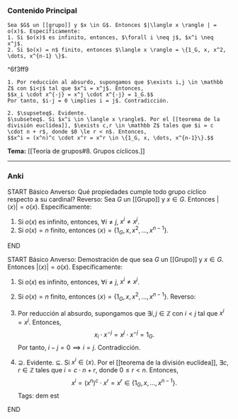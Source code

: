 ### Contenido Principal

```ad-proposition
Sea $G$ un [[grupo]] y $x \in G$. Entonces $|\langle x \rangle | = o(x)$. Específicamente:
1. Si $o(x)$ es infinito, entonces, $\forall i \neq j$, $x^i \neq x^j$.
2. Si $o(x) = n$ finito, entonces $\langle x \rangle = \{1_G, x, x^2, \dots, x^{n-1} \}$.
```

^6f3ff9

```ad-proof
1. Por reducción al absurdo, supongamos que $\exists i,j \in \mathbb Z$ con $i<j$ tal que $x^i = x^j$. Entonces,
$$x_i \cdot x^{-j} = x^j \cdot x^{-j} = 1_G.$$
Por tanto, $i-j = 0 \implies i = j$. Contradicción.

2. $\supseteq$. Evidente.
$\subseteq$. Si $x^i \in \langle x \rangle$. Por el [[teorema de la división euclídea]], $\exists c,r \in \mathbb Z$ tales que $i = c \cdot n + r$, donde $0 \le r < n$. Entonces, 
$$x^i = (x^n)^c \cdot x^r = x^r \in \{1_G, x, \dots, x^{n-1}\}.$$

```

**Tema:** [[Teoría de grupos#8. Grupos cíclicos.]]

---
### Anki

START
Básico
Anverso: Qué propiedades cumple todo grupo cíclico respecto a su cardinal?
Reverso: Sea $G$ un [[Grupo]] y $x \in G$. Entonces $|\langle x \rangle | = o(x)$. Específicamente:
1. Si $o(x)$ es infinito, entonces, $\forall i \neq j$, $x^i \neq x^j$.
2. Si $o(x) = n$ finito, entonces $\langle x \rangle = \{1_G, x, x^2, \dots, x^{n-1} \}$.
<!--ID: 1727966477083-->
END

START
Básico
Anverso: Demostración de que sea $G$ un [[Grupo]] y $x \in G$. Entonces $|\langle x \rangle | = o(x)$. Específicamente:
1. Si $o(x)$ es infinito, entonces, $\forall i \neq j$, $x^i \neq x^j$.
2. Si $o(x) = n$ finito, entonces $\langle x \rangle = \{1_G, x, x^2, \dots, x^{n-1} \}$.
Reverso: 
1. Por reducción al absurdo, supongamos que $\exists i,j \in \mathbb Z$ con $i<j$ tal que $x^i = x^j$. Entonces,
$$x_i \cdot x^{-j} = x^j \cdot x^{-j} = 1_G.$$
Por tanto, $i-j = 0 \implies i = j$. Contradicción.

2. $\supseteq$. Evidente.
$\subseteq$. Si $x^i \in \langle x \rangle$. Por el [[teorema de la división euclídea]], $\exists c,r \in \mathbb Z$ tales que $i = c \cdot n + r$, donde $0 \le r < n$. Entonces, 
$$x^i = (x^n)^c \cdot x^r = x^r \in \{1_G, x, \dots, x^{n-1}\}.$$
Tags: dem est
<!--ID: 1727966477143-->
END
